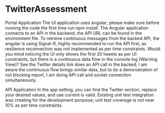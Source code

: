 # TwitterAssessment

Portal Application
The UI application uses angular; please make sure before running the code the first time run npm install.
The Angular application connects to an API in the backend; the API URL can be found in the environment file.
To retrieve continuous messages from the backed API, the angular is using Signal-R, highly recommended to run the API first, as resilience reconnection was not implemented as per time constraints.
Would you mind noticing the UI only shows the first 20 tweets as per UI constraints, but there is a continuous data flow in the console log (Warning View)?
See the Twitter details link does an API call in the backed; I am aware the continuous flow brings similar data, but to do a demonstration of not blocking report, I am doing API call and socket connection simultaneously.

API Application
In the app setting, you can find the Twitter section, replace your desired values, and use current is valid.
Existing unit test integration was creating for the development porpoise; unit test coverage is not near 10% as per time constraints. 